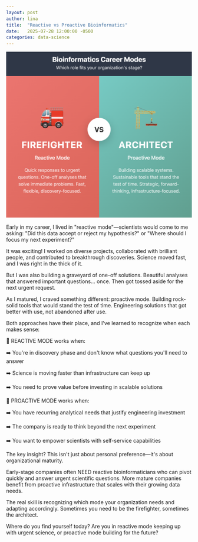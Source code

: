 ```yaml
---
layout: post
author: lina
title:  "Reactive vs Proactive Bioinformatics"
date:   2025-07-28 12:00:00 -0500
categories: data-science
---
```


![Are you a firefighter or an architect?](/assets/images/posts/2025-07-28-reactive-vs-proactive-bioinformatics.png)

Early in my career, I lived in "reactive mode"—scientists would come to me asking: "Did this data accept or reject my hypothesis?" or "Where should I focus my next experiment?"

It was exciting! I worked on diverse projects, collaborated with brilliant people, and contributed to breakthrough discoveries. Science moved fast, and I was right in the thick of it.

But I was also building a graveyard of one-off solutions. Beautiful analyses that answered important questions... once. Then got tossed aside for the next urgent request.

As I matured, I craved something different: proactive mode. Building rock-solid tools that would stand the test of time. Engineering solutions that got better with use, not abandoned after use.

Both approaches have their place, and I've learned to recognize when each makes sense:

🌟 REACTIVE MODE works when:

➡️ You're in discovery phase and don't know what questions you'll need to answer

➡️ Science is moving faster than infrastructure can keep up

➡️ You need to prove value before investing in scalable solutions

🌟 PROACTIVE MODE works when:

➡️ You have recurring analytical needs that justify engineering investment

➡️ The company is ready to think beyond the next experiment

➡️ You want to empower scientists with self-service capabilities

The key insight? This isn't just about personal preference—it's about organizational maturity.

Early-stage companies often NEED reactive bioinformaticians who can pivot quickly and answer urgent scientific questions. More mature companies benefit from proactive infrastructure that scales with their growing data needs.

The real skill is recognizing which mode your organization needs and adapting accordingly. Sometimes you need to be the firefighter, sometimes the architect.

Where do you find yourself today? Are you in reactive mode keeping up with urgent science, or proactive mode building for the future?